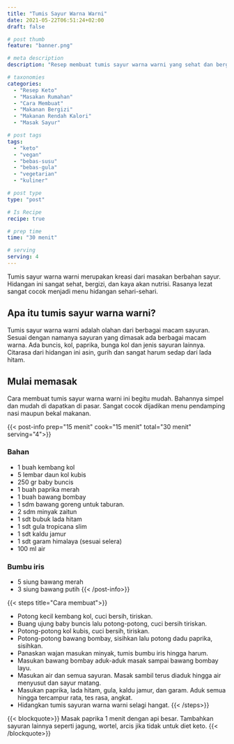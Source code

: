 ```yaml
---
title: "Tumis Sayur Warna Warni"
date: 2021-05-22T06:51:24+02:00
draft: false

# post thumb
feature: "banner.png"

# meta description
description: "Resep membuat tumis sayur warna warni yang sehat dan bergizi. Penampilannya cantik dan rasanya sangat menggugah selera. Pelajari selengkapnya cara membuatnya disini."

# taxonomies
categories:
  - "Resep Keto"
  - "Masakan Rumahan"
  - "Cara Membuat"
  - "Makanan Bergizi"
  - "Makanan Rendah Kalori"
  - "Masak Sayur"

# post tags
tags:
  - "keto"
  - "vegan"
  - "bebas-susu"
  - "bebas-gula"
  - "vegetarian"
  - "kuliner"

# post type
type: "post"

# Is Recipe
recipe: true

# prep time
time: "30 menit"

# serving
serving: 4
---
```

Tumis sayur warna warni merupakan kreasi dari masakan berbahan sayur. Hidangan ini sangat sehat, bergizi, dan kaya akan nutrisi. Rasanya lezat sangat cocok menjadi menu hidangan sehari-sehari.

## Apa itu tumis sayur warna warni?

Tumis sayur warna warni adalah olahan dari berbagai macam sayuran. Sesuai dengan namanya sayuran yang dimasak ada berbagai macam warna. Ada buncis, kol, paprika, bunga kol dan jenis sayuran lainnya. Citarasa dari hidangan ini asin, gurih dan sangat harum sedap dari lada hitam.

## Mulai memasak

Cara membuat tumis sayur warna warni ini begitu mudah. Bahannya simpel dan mudah di dapatkan di pasar. Sangat cocok dijadikan menu pendamping nasi maupun bekal makanan.

{{< post-info prep="15 menit" cook="15 menit" total="30 menit" serving="4">}}

### Bahan

-   1 buah kembang kol
-   5 lembar daun kol kubis
-   250 gr baby buncis
-   1 buah paprika merah
-   1 buah bawang bombay
-   1 sdm bawang goreng untuk taburan.
-   2 sdm minyak zaitun
-   1 sdt bubuk lada hitam
-   1 sdt gula tropicana slim
-   1 sdt kaldu jamur
-   1 sdt garam himalaya (sesuai selera)
-   100 ml air

### Bumbu iris

-   5 siung bawang merah
-   3 siung bawang putih
{{< /post-info>}}

{{< steps title="Cara membuat">}}
-   Potong kecil kembang kol, cuci bersih, tiriskan.
-   Buang ujung baby buncis lalu potong-potong, cuci bersih tiriskan.
-   Potong-potong kol kubis, cuci bersih, tiriskan.
-   Potong-potong bawang bombay, sisihkan lalu potong dadu paprika, sisihkan.
-   Panaskan wajan masukan minyak, tumis bumbu iris hingga harum.
-   Masukan bawang bombay aduk-aduk masak sampai bawang bombay layu.
-   Masukan air dan semua sayuran. Masak sambil terus diaduk hingga air menyusut dan sayur matang.
-   Masukan paprika, lada hitam, gula, kaldu jamur, dan garam. Aduk semua hingga tercampur rata, tes rasa, angkat.
-   Hidangkan tumis sayuran warna warni selagi hangat.
{{< /steps>}}

{{< blockquote>}}
Masak paprika 1 menit dengan api besar. Tambahkan sayuran lainnya seperti jagung, wortel, arcis jika tidak untuk diet keto.
{{< /blockquote>}}